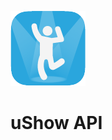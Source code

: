 ![](https://raw.githubusercontent.com/tested01/materialFiles/master/00_App%E6%9B%B4%E6%96%B0/applogo_ushow120x120.png)

# uShow API
